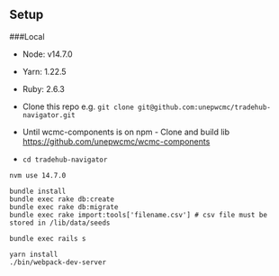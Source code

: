 ## Setup

###Local

- Node: v14.7.0
- Yarn: 1.22.5
- Ruby: 2.6.3

- Clone this repo e.g. `git clone git@github.com:unepwcmc/tradehub-navigator.git`
- Until wcmc-components is on npm - Clone and build lib https://github.com/unepwcmc/wcmc-components
- `cd tradehub-navigator`

```
nvm use 14.7.0
```

```
bundle install
bundle exec rake db:create
bundle exec rake db:migrate
bundle exec rake import:tools['filename.csv'] # csv file must be stored in /lib/data/seeds

bundle exec rails s
```


```
yarn install
./bin/webpack-dev-server
```
